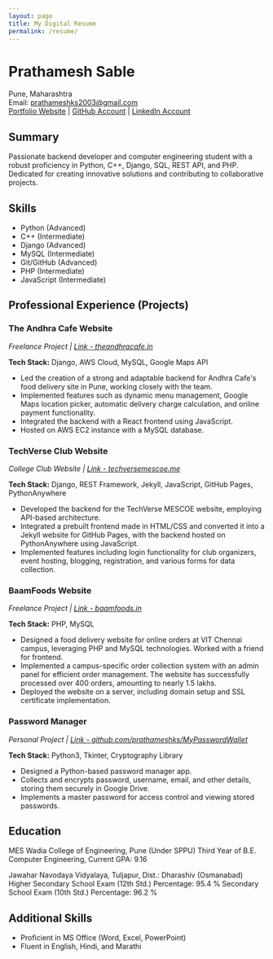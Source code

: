```yaml
---
layout: page
title: My Digital Resume
permalink: /resume/
---
```



# Prathamesh Sable

Pune, Maharashtra  
Email: prathameshks2003@gmail.com  
[Portfolio Website](https://prathameshsable.me/) | [GitHub Account](https://github.com/prathameshks) | [LinkedIn Account](https://www.linkedin.com/in/prathamesh-sable/)

## Summary

Passionate backend developer and computer engineering student with a robust proficiency in Python, C++, Django, SQL, REST API, and PHP. Dedicated for creating innovative solutions and contributing to collaborative projects.

## Skills

- Python (Advanced)
- C++ (Intermediate)
- Django (Advanced)
- MySQL (Intermediate)
- Git/GitHub (Advanced)
- PHP (Intermediate)
- JavaScript (Intermediate)

## Professional Experience (Projects)

### The Andhra Cafe Website
*Freelance Project | [Link - theandhracafe.in](https://theandhracafe.in/)*

**Tech Stack:** Django, AWS Cloud, MySQL, Google Maps API 

- Led the creation of a strong and adaptable backend for Andhra Cafe's food delivery site in Pune, working closely with the team.
- Implemented features such as dynamic menu management, Google Maps location picker, automatic delivery charge calculation, and online payment functionality.
- Integrated the backend with a React frontend using JavaScript.
- Hosted on AWS EC2 instance with a MySQL database.

### TechVerse Club Website
*College Club Website | [Link - techversemescoe.me](https://techversemescoe.me/)*

**Tech Stack:** Django, REST Framework, Jekyll, JavaScript, GitHub Pages, PythonAnywhere

- Developed the backend for the TechVerse MESCOE website, employing API-based architecture.
- Integrated a prebuilt frontend made in HTML/CSS and converted it into a Jekyll website for GitHub Pages, with the backend hosted on PythonAnywhere using JavaScript.
- Implemented features including login functionality for club organizers, event hosting, blogging, registration, and various forms for data collection.

### BaamFoods Website
*Freelance Project | [Link - baamfoods.in](https://baamfoods.in/)*

**Tech Stack:** PHP, MySQL

- Designed  a  food  delivery  website  for  online  orders  at  VIT  Chennai  campus,  leveraging  PHP  and  MySQL technologies. Worked with a friend for frontend.
- Implemented a campus-specific order collection system with an admin panel for efficient order management. The website has successfully processed over 400 orders, amounting to nearly 1.5 lakhs.
- Deployed the website on a server, including domain setup and SSL certificate implementation.

### Password Manager
*Personal Project | [Link - github.com/prathameshks/MyPasswordWallet](https://github.com/prathameshks/MyPasswordWallet)*

**Tech Stack:** Python3, Tkinter, Cryptography Library

- Designed a Python-based password manager app.
- Collects and encrypts password, username, email, and other details, storing them securely in Google Drive.
- Implements a master password for access control and viewing stored passwords.

## Education

MES Wadia College of Engineering, Pune (Under SPPU) 
Third Year of B.E. Computer Engineering, Current GPA: 9.16  

Jawahar Navodaya Vidyalaya, Tuljapur, Dist.: Dharashiv (Osmanabad)   
Higher Secondary School Exam (12th Std.) Percentage: 95.4 % 
Secondary School Exam (10th Std.) Percentage: 96.2 %

## Additional Skills

- Proficient in MS Office (Word, Excel, PowerPoint)
- Fluent in English, Hindi, and Marathi

